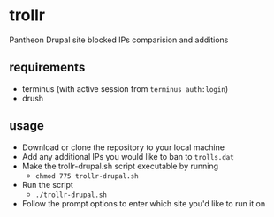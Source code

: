 # trollr
Pantheon Drupal site blocked IPs comparision and additions

## requirements
- terminus (with active session from `terminus auth:login`)
- drush


## usage
- Download or clone the repository to your local machine
- Add any additional IPs you would like to ban to `trolls.dat`
- Make the trollr-drupal.sh script executable by running
  - `chmod 775 trollr-drupal.sh`
- Run the script
  - `./trollr-drupal.sh`
- Follow the prompt options to enter which site you'd like to run it on
